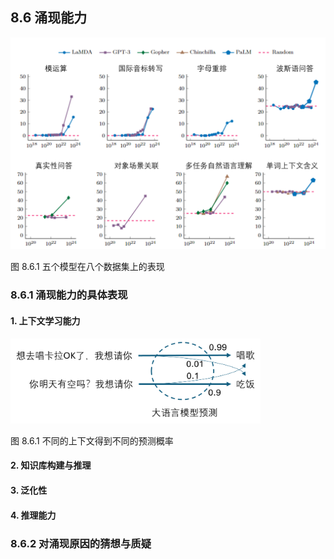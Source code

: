 
## 8.6 涌现能力

<img src="./img/emergent_sample.png"/>

图 8.6.1 五个模型在八个数据集上的表现


### 8.6.1 涌现能力的具体表现

#### 1. 上下文学习能力

<img src="./img/in_context_learning.png" width=400>

图 8.6.1 不同的上下文得到不同的预测概率

#### 2. 知识库构建与推理


#### 3. 泛化性


#### 4. 推理能力


### 8.6.2 对涌现原因的猜想与质疑

